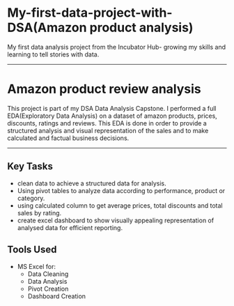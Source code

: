 # My-first-data-project-with-DSA(Amazon product analysis)
My first data analysis project from the Incubator Hub- growing my skills and learning to tell stories with data.


---

# Amazon product review analysis

This project is part of my DSA Data Analysis Capstone. I performed a full EDA(Exploratory Data Analysis)
on a dataset of amazon products, prices, discounts, ratings and reviews. This EDA is done in order to provide a structured analysis and visual
representation of the sales and to make calculated and factual business decisions.

---

## Key Tasks
- clean data to achieve a structured data for analysis.
- Using pivot tables to analyze data according to performance, product or category.
- using calculated column to get average prices, total discounts and total sales by rating.
- create excel dashboard to show visually appealing representation of analysed data for efficient reporting.


## Tools Used
- MS Excel for:
  - Data Cleaning
  - Data Analysis
  - Pivot Creation
  - Dashboard Creation  



  
  



